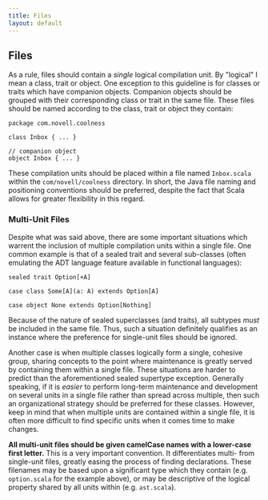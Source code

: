 ```yaml
---
title: Files
layout: default
---
```


## Files

As a rule, files should contain a *single* logical compilation unit.  By "logical"
I mean a class, trait or object.  One exception to this guideline is for classes
or traits which have companion objects.  Companion objects should be grouped
with their corresponding class or trait in the same file.  These files should
be named according to the class, trait or object they contain:
    
    package com.novell.coolness
    
    class Inbox { ... }
    
    // companion object
    object Inbox { ... }
    
These compilation units should be placed within a file named ``Inbox.scala``
within the ``com/novell/coolness`` directory.  In short, the Java file naming
and positioning conventions should be preferred, despite the fact that Scala
allows for greater flexibility in this regard.


### Multi-Unit Files

Despite what was said above, there are some important situations which warrent the
inclusion of multiple compilation units within a single file.  One common example
is that of a sealed trait and several sub-classes (often emulating the ADT
language feature available in functional languages):
    
    sealed trait Option[+A]
    
    case class Some[A](a: A) extends Option[A]
    
    case object None extends Option[Nothing]
    
Because of the nature of sealed superclasses (and traits), all subtypes *must*
be included in the same file.  Thus, such a situation definitely qualifies as
an instance where the preference for single-unit files should be ignored.

Another case is when multiple classes logically form a single, cohesive group,
sharing concepts to the point where maintenance is greatly served by containing
them within a single file.  These situations are harder to predict than the
aforementioned sealed supertype exception.  Generally speaking, if it is *easier*
to perform long-term maintenance and development on several units in a single
file rather than spread across multiple, then such an organizational strategy
should be preferred for these classes.  However, keep in mind that when multiple
units are contained within a single file, it is often more difficult to find
specific units when it comes time to make changes.

**All multi-unit files should be given camelCase names with a lower-case first letter.**
This is a very important convention.  It differentiates multi- from single-unit
files, greatly easing the process of finding declarations.  These filenames may
be based upon a significant type which they contain (e.g. ``option.scala`` for
the example above), or may be descriptive of the logical property shared by all
units within (e.g. ``ast.scala``).

